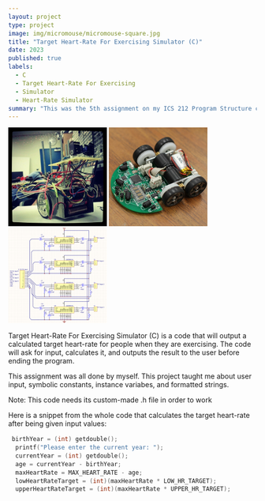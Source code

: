 ```yaml
---
layout: project
type: project
image: img/micromouse/micromouse-square.jpg
title: "Target Heart-Rate For Exercising Simulator (C)"
date: 2023
published: true
labels:
  - C
  - Target Heart-Rate For Exercising
  - Simulator
  - Heart-Rate Simulator
summary: "This was the 5th assignment on my ICS 212 Program Structure class where C and C++ are the coding languages being used, this one uses C, and the assignment is a simulation of a user's age and their calculated target heart-rate for exercising."
---
```


<div class="text-center p-4">
  <img width="200px" src="../img/micromouse/micromouse-robot.png" class="img-thumbnail" >
  <img width="200px" src="../img/micromouse/micromouse-robot-2.jpg" class="img-thumbnail" >
  <img width="200px" src="../img/micromouse/micromouse-circuit.png" class="img-thumbnail" >
</div>

Target Heart-Rate For Exercising Simulator (C) is a code that will output a calculated target heart-rate for people when they are exercising. The code will ask for input, calculates it, and outputs the result to the user before ending the program.

This assignment was all done by myself. This project taught me about user input, symbolic constants, instance variabes, and formatted strings.

Note: This code needs its custom-made .h file in order to work

Here is a snippet from the whole code that calculates the target heart-rate after being given input values:

```c
 birthYear = (int) getdouble();
  printf("Please enter the current year: ");
  currentYear = (int) getdouble();
  age = currentYear - birthYear;
  maxHeartRate = MAX_HEART_RATE - age;
  lowHeartRateTarget = (int)(maxHeartRate * LOW_HR_TARGET);
  upperHeartRateTarget = (int)(maxHeartRate * UPPER_HR_TARGET);
```
